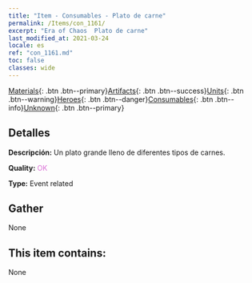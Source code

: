 ```yaml
---
title: "Item - Consumables - Plato de carne"
permalink: /Items/con_1161/
excerpt: "Era of Chaos  Plato de carne"
last_modified_at: 2021-03-24
locale: es
ref: "con_1161.md"
toc: false
classes: wide
---
```

 [Materials](/es/Items/){: .btn .btn--primary}[Artifacts](/es/Items/Artifacts/){: .btn .btn--success}[Units](/es/Items/Units/){: .btn .btn--warning}[Heroes](/es/Items/Heroes/){: .btn .btn--danger}[Consumables](/es/Items/Consumables/){: .btn .btn--info}[Unknown](/es/Items/Unknown/){: .btn .btn--primary}

## Detalles
 **Descripción:** Un plato grande lleno de diferentes tipos de carnes.

 **Quality:** <span style="color: #DA70D6">OK</span>

 **Type:** Event related

## Gather

  None

## This item contains:

  None

